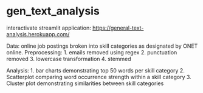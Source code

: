 # gen_text_analysis

interactivate streamlit application: https://general-text-analysis.herokuapp.com/

Data: online job postings broken into skill categories as designated by ONET online.
Preprocessing: 
             1. emails removed using regex
             2. punctuation removed
             3. lowercase transformation
             4. stemmed

Analysis: 
             1. bar charts demonstrating top 50 words per skill category
             2. Scatterplot comparing word occurrence strength within a skill category 
             3. Cluster plot demonstrating similarities between skill categories
             
           
